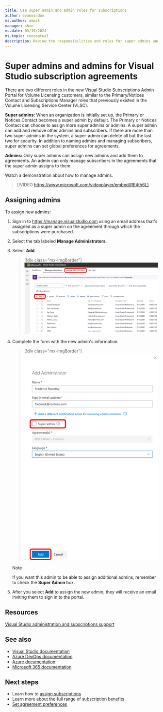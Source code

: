 ```yaml
---
title: Use super admin and admin roles for subscriptions
author: evanwindom
ms.author: amast
manager: shve
ms.date: 03/19/2024
ms.topic: conceptual
description: Review the responsibilities and roles for super admins and admins of Visual Studio subscriptions and how to assign admins. 
---
```


# Super admins and admins for Visual Studio subscription agreements

There are two different roles in the new Visual Studio Subscriptions Admin Portal for Volume Licensing customers, similar to the Primary/Notices Contact and Subscriptions Manager roles that previously existed in the Volume Licensing Service Center (VLSC).

**Super admins:** When an organization is initially set up, the Primary or Notices Contact becomes a super admin by default. The Primary or Notices Contact can choose to assign more super admins or admins. A super admin can add and remove other admins and subscribers. If there are more than two super admins in the system, a super-admin can delete all but the last two for security.  In addition to naming admins and managing subscribers, super admins can set global preferences for agreements.  

**Admins:** Only super admins can assign new admins and add them to agreements. An admin can only manage subscribers in the agreements that the super admin assigns to them.

Watch a demonstration about how to manage admins. 
> [!VIDEO https://www.microsoft.com/videoplayer/embed/RE4th6L]

## Assigning admins

To assign new admins:
1. Sign in to https://manage.visualstudio.com using an email address that's assigned as a super admin on the agreement through which the subscriptions were purchased.
0. Select the tab labeled **Manage Administrators**.
0. Select **Add**.
   > [!div class="mx-imgBorder"]
   > ![Add admins](_img/admin-roles/add-admins.png "Screenshot of the management portal. Manage admins and add menu items are highlighted.")
0. Complete the form with the new admin's information.  
   > [!div class="mx-imgBorder"]
   > ![Add admin form](_img/admin-roles/add-form.png "Screenshot of the Add Admin dialog. Super admin checkbox is highlighted.")

   > [!NOTE]
   > If you want this admin to be able to assign additional admins, remember to check the **Super Admin** box.

0. After you select **Add** to assign the new admin, they will receive an email inviting them to sign in to the portal.  

## Resources

[Visual Studio administration and subscriptions support](https://aka.ms/vsadminhelp)

## See also

+ [Visual Studio documentation](/visualstudio/)
+ [Azure DevOps documentation](/azure/devops/)
+ [Azure documentation](/azure/)
+ [Microsoft 365 documentation](/microsoft-365/)

## Next steps

+ Learn how to [assign subscriptions](assign-license.md)
+ Learn more about the full range of [subscription benefits](https://visualstudio.microsoft.com/vs/benefits/)
+ [Set agreement preferences](admin-preferences.md)